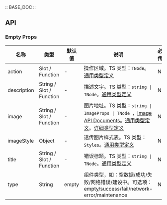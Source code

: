:: BASE_DOC ::

## API
### Empty Props

名称 | 类型 | 默认值 | 说明 | 必传
-- | -- | -- | -- | --
action | Slot / Function | - | 操作区域。TS 类型：`TNode`。[通用类型定义](https://github.com/Tencent/tdesign-vue-next/blob/develop/src/common.ts) | N
description | String / Slot / Function | - | 描述文字。TS 类型：`string \| TNode`。[通用类型定义](https://github.com/Tencent/tdesign-vue-next/blob/develop/src/common.ts) | N
image | String / Slot / Function | - | 图片地址。TS 类型：`string \| ImageProps \| TNode `，[Image API Documents](./image?tab=api)。[通用类型定义](https://github.com/Tencent/tdesign-vue-next/blob/develop/src/common.ts)。[详细类型定义](https://github.com/Tencent/tdesign-vue-next/tree/develop/src/empty/type.ts) | N
imageStyle | Object | - | 透传图片样式表。TS 类型：`Styles`。[通用类型定义](https://github.com/Tencent/tdesign-vue-next/blob/develop/src/common.ts) | N
title | String / Slot / Function | - | 错误标题。TS 类型：`string \| TNode`。[通用类型定义](https://github.com/Tencent/tdesign-vue-next/blob/develop/src/common.ts) | N
type | String | empty | 组件类型，如：空数据/成功/失败/网络错误/建设中。可选项：empty/success/fail/network-error/maintenance | N
